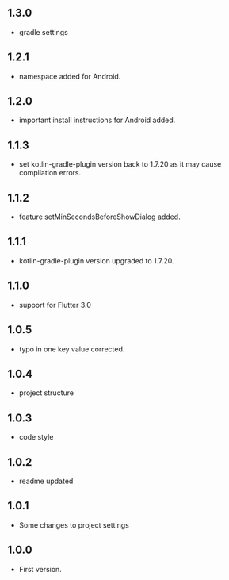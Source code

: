 ## 1.3.0

* gradle settings

## 1.2.1

* namespace added for Android.

## 1.2.0

* important install instructions for Android added.

## 1.1.3

* set kotlin-gradle-plugin version back to 1.7.20 as it may cause compilation errors.

## 1.1.2

* feature setMinSecondsBeforeShowDialog added.

## 1.1.1

* kotlin-gradle-plugin version upgraded to 1.7.20.

## 1.1.0

* support for Flutter 3.0

## 1.0.5

* typo in one key value corrected.

## 1.0.4

* project structure

## 1.0.3

* code style

## 1.0.2

* readme updated

## 1.0.1

* Some changes to project settings

## 1.0.0

* First version.







